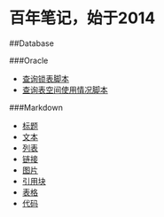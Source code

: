 百年笔记，始于2014
==================

##Database

###Oracle
* [查询锁表脚本](database/oracle/查询锁表脚本.md)
* [查询表空间使用情况脚本](database/oracle/查询表空间使用情况脚本.md)

###Markdown
* [标题](markdown/标题.md)
* [文本](markdown/文本强调.md)
* [列表](markdown/列表.md)
* [链接](markdown/链接.md)
* [图片](markdown/图片.md)
* [引用块](markdown/引用块.md)
* [表格](markdown/表格.md)
* [代码](markdown/代码.md)
